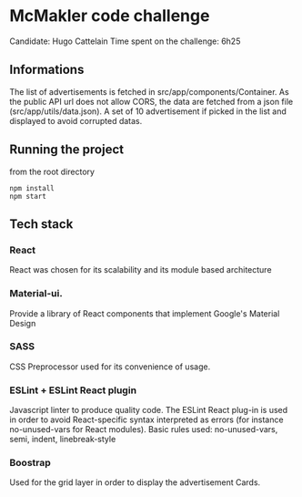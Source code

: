 # McMakler code challenge
Candidate: Hugo Cattelain
Time spent on the challenge: 6h25

## Informations
The list of advertisements is fetched in src/app/components/Container.
As the public API url does not allow CORS, the data are fetched from a json file (src/app/utils/data.json). A set of 10 advertisement if picked in the list and displayed to avoid corrupted datas.

## Running the project
from the root directory
```
npm install
npm start
```

## Tech stack
### React
React was chosen for its scalability and its module based architecture

### Material-ui.
Provide a library of React components that implement Google's Material Design

### SASS
CSS Preprocessor used for its convenience of usage.

### ESLint + ESLint React plugin
Javascript linter to produce quality code.
The ESLint React plug-in is used in order to avoid React-specific syntax interpreted as errors (for instance no-unused-vars for React modules).
Basic rules used: no-unused-vars, semi, indent, linebreak-style

### Boostrap
Used for the grid layer in order to display the advertisement Cards.
